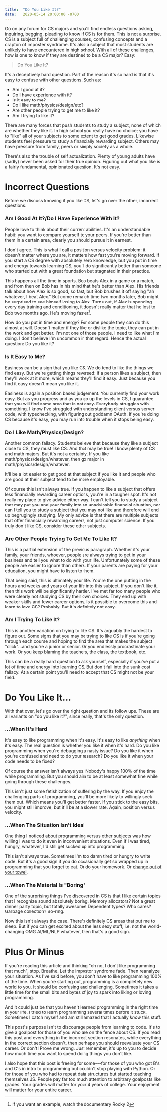 ```yaml
---
title:  "Do You Like It?"
date:   2020-05-14 20:00:00 -0700
---
```


Go on any forum for CS majors and you'll find endless questions
asking, inquiring, begging, pleading to know if CS is for them. This
is not a surprise. CS is a subject full of challenging courses,
confusing concepts and a crapton of imposter syndrome. It's also a
subject that most students are unlikely to have encountered in high
school. With all of these challenges, how is one to know if they are
destined to be a CS major?  Easy:

> Do You Like It?

It's a deceptively hard question. Part of the reason it's so hard is
that it's easy to confuse with other questions. Such as:

 - Am I good at it?
 - Do I have experience with it?
 - Is it easy to me?
 - Do I like math/physics/design/etc?
 - Are other people trying to get me to like it?
 - Am I trying to like it?

There are many forces that push students to study a subject, none of
which are whether they like it. In high school you really have no
choice; you have to "like" all of your subjects to some extent to get
good grades. Likewise students feel pressure to study a financially
rewarding subject. Others may have pressure from family, peers or
simply society as a whole.

There's also the trouble of self actualization. Plenty of young adults
have (sadly) never been asked for their true opinion. Figuring out
what you like is a fairly fundamental, opinionated question. It's not
easy.

# Incorrect Questions

Before we discuss knowing if you like CS, let's go over the other,
incorrect questions.

### Am I Good At It?/Do I Have Experience With It?

People love to think about their current abilities. It's an
understandable habit: you want to compare yourself to your peers. If
you're better than them in a certain area, clearly you should
pursue it in earnest.

I don't agree. This is what I call a position versus velocity problem:
it doesn't matter where you are, it matters how fast you're moving
forward. If you start a CS degree with absolutely zero knowledge, but
you put in time and energy towards learning CS, you'll do
significantly better than someone who started out with a great
foundation but stagnated in their practice.

This happens all the time in sports. Bob beats Alex in a game or a
match, and from then on Bob has in his mind that he's better than
Alex. His friends talk about how Alex is so good, so fast, but Bob
brushes it off saying "ah whatever, I beat Alex." But come rematch
time two months later, Bob might be surprised to see himself losing to
Alex. Turns out, if Alex is spending every day training and
conditioning, it doesn't really matter that he lost to Bob two months
ago. He's moving faster[^1].

[^1]: If you want an example, watch the documentary Rocky 2

How do you put in time and energy? For some people they can do this
almost at will. Doesn't matter if they like or dislike the topic, they
can put in the work and get better. I'm not one of those people. I
need to like what I'm doing. I don't believe I'm uncommon in that
regard. Hence the actual question: Do you like it?

### Is It Easy to Me?

Easiness can be a sign that you like CS. We do tend to like the things
we find easy. But we're getting things reversed: if a person likes a
subject, then they'll work at it more, which means they'll find it
easy. Just because you find it easy doesn't mean you like it.

Easiness is again a position based judgement. You currently find your
work easy. But as you progress and as you go up the levels in CS, I
guarantee that you will find some area that is not easy. Everybody
struggles with something. I know I've struggled with understanding
client versus server code, with typechecking, with figuring out
goddamn OAuth. If you're doing CS because it's easy, you may run into
trouble when it stops being easy.

### Do I Like Math/Physics/Design?

Another common fallacy. Students believe that because they like a
subject close to CS, they must like CS. And that may be true! I know
plenty of CS and math majors. But it's not a certainty. If you like
math/physics/design/whatever, then go major in
math/physics/design/whatever.

It'll be a lot easier to get good at that subject if you like it and
people who are good at their subject tend to be more employable.

Of course this isn't always true. If you happen to like a subject that
offers less financially rewarding career options, you're in a tougher
spot. It's not really my place to give advice either way. I can't tell
you to study a subject that may put you and your family into an
unadvisable financial situation, nor can I tell you to study a subject
that you may not like and therefore will end up begrugingly
studying. My only advice is that there are multiple subjects that
offer financially rewarding careers, not just computer science. If you
truly don't like CS, consider these other subjects.

### Are Other People Trying To Get Me To Like It?

This is a partial extension of the previous paragraph. Whether it's
your family, your friends, whoever, people are always trying to get in
your business and tell you what to do with your life. Unfortunately
some of these people are easier to ignore than others. If your parents
are paying for your education, you might have to listen to them.

That being said, this is ultimately your life. You're the one putting
in the hours and weeks and years of your life into this subject. If
you don't like it, then this work will be significantly harder. I've
met far too many people who were clearly not studying CS by their own
choices. They end up with weaker skills and fewer career options. Is
it possible to overcome this and learn to love CS? Probably. But it's
definitely not easy.

### Am I Trying To Like It?

This is another variation on trying to like CS. It's arguably the
hardest to figure out. Some signs that you may be trying to like CS is
if you're going through each course and hoping to find the area that
makes the subject "click"...and you're a junior or senior. Or you
endlessly procrastinate your work. Or you keep blaming the teachers,
the class, the textbook, etc.

This can be a really hard question to ask yourself, especially if
you've put a lot of time and energy into learning CS. But don't fall
into the sunk cost fallacy. At a certain point you'll need to accept
that CS might not be your field.

# Do You Like It...

With that over, let's go over the right question and its follow
ups. These are all variants on "do you like it?", since really, that's
the only question.


### ...When It's Hard

It's easy to like programming when it's easy. It's easy to like
*anything* when it's easy. The real question is whether you like it
when it's hard. Do you like programming when you're debugging a nasty
issue? Do you like it when you're confused and need to do your
research? Do you like it when your code needs to be fixed?

Of course the answer isn't always yes. Nobody's happy 100% of the time
while programming. But you should aim to be at least somewhat fine
while going through these challenges.

This isn't just some fetishization of suffering by the way. If you
enjoy the challenging parts of programming, you'll be more likely to
willingly seek them out. Which means you'll get better faster. If you
stick to the easy bits, you might still improve, but it'll be at a
slower rate. Again, position versus velocity.

### ...When The Situation Isn't Ideal

One thing I noticed about programming versus other subjects was how
willing I was to do it even in inconvenient situations. Even if I was
tired, hungry, whatever, I'd still get sucked up into programming.

This isn't always true. Sometimes I'm too damn tired or hungry to write
code. But it's a good sign if you do occasionally get so wrapped up in
programming that you forget to eat. Or do your homework. Or [change
out of your towel](http://www.paulgraham.com/foundersatwork.html).

### ...When The Material Is "Boring"

One of the surprising things I've discovered in CS is that I like
certain topics that I recognize sound absolutely boring. Memory
allocators? Not a great dinner party topic, but totally awesome!
Dependent types? Who cares? Garbage collection? Bo-ring.

Now this isn't always the case. There's definitely CS areas that put
me to sleep. But if you can get excited about the less sexy stuff,
i.e. not the world-changing OMG AI/ML/NLP whatever, then that's a good
sign.

# Plus Or Minus

If you're reading this article and thinking "oh no, I don't like
programming that much", stop. Breathe. Let the impostor syndrome
fade. Then reanalyze your situation. As I've said before, you don't
have to like programming 100% of the time. When you're starting out,
programming is a completely new world to you. It should be confusing
and challenging. Sometimes it takes a little time for the small bits
and bytes of joy to spark into liking or loving programming.

And it could just be that you haven't learned programming in the right
time in your life. I tried to learn programming several times before
it stuck. Sometimes I catch myself and am still amazed that I actually
*know* this stuff.

This post's purpose isn't to discourage people from learning to
code. It's to give a goalpost for those of you who are on the fence
about CS. If you read this post and everything in the incorrect
section resonates, while everything in the correct section doesn't,
then perhaps you should reevaluate your CS career. Or don't! Prove me
wrong. Just remember, it's up to you to decide how much time you want
to spend doing things you don't like.

I also hope that this post is freeing for some---for those of you who
got B's and C's in intro to programming but couldn't stop playing with
Python. Or for those of you who had to repeat data structures but
started teaching themselves JS. People pay far too much attention to
arbitrary goalposts like grades. Your grades will matter for your 4
years of college. Your enjoyment will matter for your entire career.
